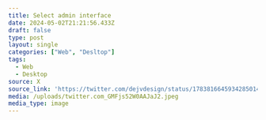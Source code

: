 ```yaml
---
title: Select admin interface
date: 2024-05-02T21:21:56.433Z
draft: false
type: post
layout: single
categories: ["Web", "Desltop"]
tags:
  - Web
  - Desktop
source: X
source_link: 'https://twitter.com/dejvdesign/status/1783816645934285014'
media: /uploads/twitter.com_GMFjs52W0AAJaJ2.jpeg
media_type: image
---
```


